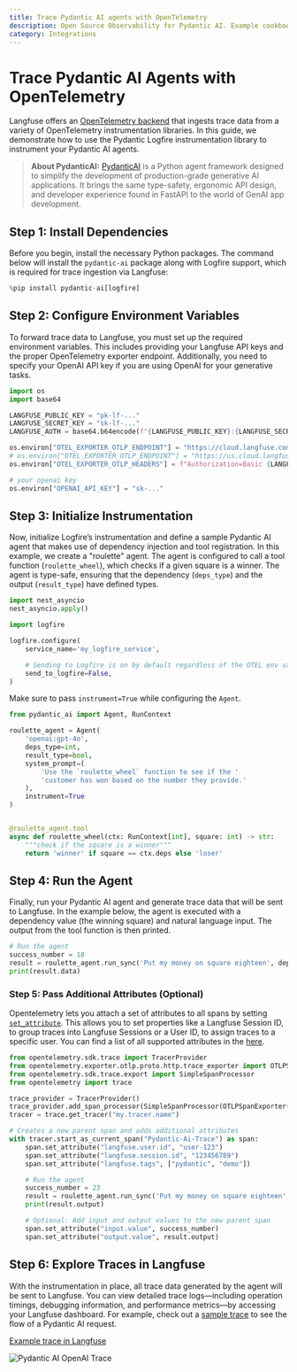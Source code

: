 ```yaml
---
title: Trace Pydantic AI agents with OpenTelemetry
description: Open Source Observability for Pydantic AI. Example cookbook for the Pydantic AI Langfuse integration using OpenTelemetry.
category: Integrations
---
```


# Trace Pydantic AI Agents with OpenTelemetry

Langfuse offers an [OpenTelemetry backend](https://langfuse.com/docs/opentelemetry/) that ingests trace data from a variety of OpenTelemetry instrumentation libraries. In this guide, we demonstrate how to use the Pydantic Logfire instrumentation library to instrument your Pydantic AI agents.

> **About PydanticAI:** [PydanticAI](https://pydantic-ai.readthedocs.io/en/latest/) is a Python agent framework designed to simplify the development of production-grade generative AI applications. It brings the same type-safety, ergonomic API design, and developer experience found in FastAPI to the world of GenAI app development. 

## Step 1: Install Dependencies

Before you begin, install the necessary Python packages. The command below will install the `pydantic-ai` package along with Logfire support, which is required for trace ingestion via Langfuse:


```python
%pip install pydantic-ai[logfire]
```

## Step 2: Configure Environment Variables

To forward trace data to Langfuse, you must set up the required environment variables. This includes providing your Langfuse API keys and the proper OpenTelemetry exporter endpoint. Additionally, you need to specify your OpenAI API key if you are using OpenAI for your generative tasks.


```python
import os
import base64

LANGFUSE_PUBLIC_KEY = "pk-lf-..."
LANGFUSE_SECRET_KEY = "sk-lf-..."
LANGFUSE_AUTH = base64.b64encode(f"{LANGFUSE_PUBLIC_KEY}:{LANGFUSE_SECRET_KEY}".encode()).decode()

os.environ["OTEL_EXPORTER_OTLP_ENDPOINT"] = "https://cloud.langfuse.com/api/public/otel" # EU data region
# os.environ["OTEL_EXPORTER_OTLP_ENDPOINT"] = "https://us.cloud.langfuse.com/api/public/otel" # US data region
os.environ["OTEL_EXPORTER_OTLP_HEADERS"] = f"Authorization=Basic {LANGFUSE_AUTH}"

# your openai key
os.environ["OPENAI_API_KEY"] = "sk-..."
```

## Step 3: Initialize Instrumentation

Now, initialize Logfire’s instrumentation and define a sample Pydantic AI agent that makes use of dependency injection and tool registration. In this example, we create a "roulette" agent. The agent is configured to call a tool function (`roulette_wheel`), which checks if a given square is a winner. The agent is type-safe, ensuring that the dependency (`deps_type`) and the output (`result_type`) have defined types.


```python
import nest_asyncio
nest_asyncio.apply()
```


```python
import logfire

logfire.configure(
    service_name='my_logfire_service',

    # Sending to Logfire is on by default regardless of the OTEL env vars.
    send_to_logfire=False,
)
```

Make sure to pass `instrument=True` while configuring the `Agent`.


```python
from pydantic_ai import Agent, RunContext

roulette_agent = Agent(
    'openai:gpt-4o',
    deps_type=int,
    result_type=bool,
    system_prompt=(
        'Use the `roulette_wheel` function to see if the '
        'customer has won based on the number they provide.'
    ),
    instrument=True
)


@roulette_agent.tool
async def roulette_wheel(ctx: RunContext[int], square: int) -> str:
    """check if the square is a winner"""
    return 'winner' if square == ctx.deps else 'loser'
```

## Step 4: Run the Agent

Finally, run your Pydantic AI agent and generate trace data that will be sent to Langfuse. In the example below, the agent is executed with a dependency value (the winning square) and natural language input. The output from the tool function is then printed.


```python
# Run the agent
success_number = 18
result = roulette_agent.run_sync('Put my money on square eighteen', deps=success_number)
print(result.data)
```

### Step 5: Pass Additional Attributes (Optional)

Opentelemetry lets you attach a set of attributes to all spans by setting [`set_attribute`](https://opentelemetry.io/docs/languages/python/instrumentation/#add-attributes-to-a-span). This allows you to set properties like a Langfuse Session ID, to group traces into Langfuse Sessions or a User ID, to assign traces to a specific user. You can find a list of all supported attributes in the [here](/docs/opentelemetry/get-started#property-mapping).


```python
from opentelemetry.sdk.trace import TracerProvider
from opentelemetry.exporter.otlp.proto.http.trace_exporter import OTLPSpanExporter
from opentelemetry.sdk.trace.export import SimpleSpanProcessor
from opentelemetry import trace

trace_provider = TracerProvider()
trace_provider.add_span_processor(SimpleSpanProcessor(OTLPSpanExporter()))
tracer = trace.get_tracer("my.tracer.name")

# Creates a new parent span and adds additional attributes
with tracer.start_as_current_span("Pydantic-Ai-Trace") as span:
    span.set_attribute("langfuse.user.id", "user-123")
    span.set_attribute("langfuse.session.id", "123456789")
    span.set_attribute("langfuse.tags", ["pydantic", "demo"])

    # Run the agent
    success_number = 23
    result = roulette_agent.run_sync('Put my money on square eighteen', deps=success_number)
    print(result.output)

    # Optional: Add input and output values to the new parent span
    span.set_attribute("input.value", success_number)
    span.set_attribute("output.value", result.output)
```

## Step 6: Explore Traces in Langfuse

With the instrumentation in place, all trace data generated by the agent will be sent to Langfuse. You can view detailed trace logs—including operation timings, debugging information, and performance metrics—by accessing your Langfuse dashboard. For example, check out a [sample trace](https://cloud.langfuse.com/project/cloramnkj0002jz088vzn1ja4/traces/01958b00f28af691900a70f06c3196e5?timestamp=2025-03-12T15%3A37%3A29.994Z&observation=a0a7ab9127ea620f) to see the flow of a Pydantic AI request.

[Example trace in Langfuse](https://cloud.langfuse.com/project/cloramnkj0002jz088vzn1ja4/traces/01958b00f28af691900a70f06c3196e5?timestamp=2025-03-12T15%3A37%3A29.994Z&observation=a0a7ab9127ea620f)

![Pydantic AI OpenAI Trace](https://langfuse.com/images/cookbook/otel-integration-pydantic-ai/pydanticai-openai-trace-tree.png)

